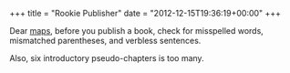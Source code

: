 +++
title = "Rookie Publisher"
date = "2012-12-15T19:36:19+00:00"
+++

Dear <a href="http://www.maps.org/">maps</a>, before you publish a book, check for misspelled words, mismatched parentheses, and verbless sentences.

Also, six introductory pseudo-chapters is too many.
			
